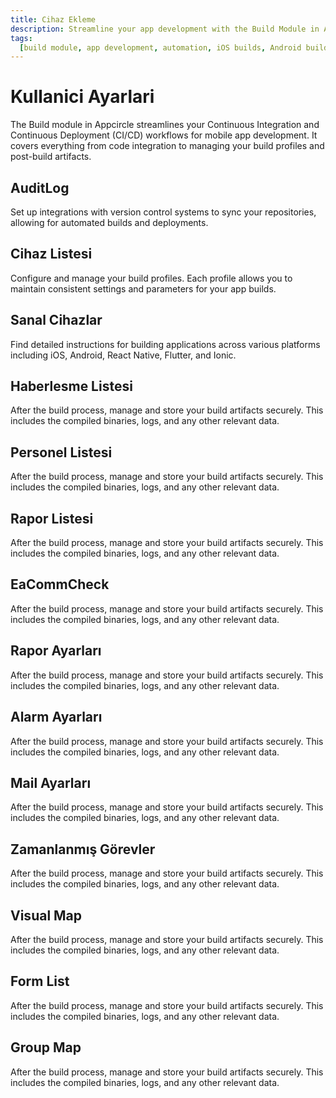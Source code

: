 ```yaml
---
title: Cihaz Ekleme
description: Streamline your app development with the Build Module in Appcircle, offering automated builds for iOS and Android platforms.
tags:
  [build module, app development, automation, iOS builds, Android builds, CI/CD]
---
```


# Kullanici Ayarlari

The Build module in Appcircle streamlines your Continuous Integration and Continuous Deployment (CI/CD) workflows for mobile app development. It covers everything from code integration to managing your build profiles and post-build artifacts.

## AuditLog

Set up integrations with version control systems to sync your repositories, allowing for automated builds and deployments.

## Cihaz Listesi

Configure and manage your build profiles. Each profile allows you to maintain consistent settings and parameters for your app builds.

## Sanal Cihazlar

Find detailed instructions for building applications across various platforms including iOS, Android, React Native, Flutter, and Ionic.

## Haberlesme Listesi

After the build process, manage and store your build artifacts securely. This includes the compiled binaries, logs, and any other relevant data.

## Personel Listesi

After the build process, manage and store your build artifacts securely. This includes the compiled binaries, logs, and any other relevant data.

## Rapor Listesi

After the build process, manage and store your build artifacts securely. This includes the compiled binaries, logs, and any other relevant data.

## EaCommCheck

After the build process, manage and store your build artifacts securely. This includes the compiled binaries, logs, and any other relevant data.

## Rapor Ayarları

After the build process, manage and store your build artifacts securely. This includes the compiled binaries, logs, and any other relevant data.

## Alarm Ayarları

After the build process, manage and store your build artifacts securely. This includes the compiled binaries, logs, and any other relevant data.

## Mail Ayarları

After the build process, manage and store your build artifacts securely. This includes the compiled binaries, logs, and any other relevant data.

## Zamanlanmış Görevler

After the build process, manage and store your build artifacts securely. This includes the compiled binaries, logs, and any other relevant data.

## Visual Map

After the build process, manage and store your build artifacts securely. This includes the compiled binaries, logs, and any other relevant data.

## Form List

After the build process, manage and store your build artifacts securely. This includes the compiled binaries, logs, and any other relevant data.

## Group Map

After the build process, manage and store your build artifacts securely. This includes the compiled binaries, logs, and any other relevant data.








